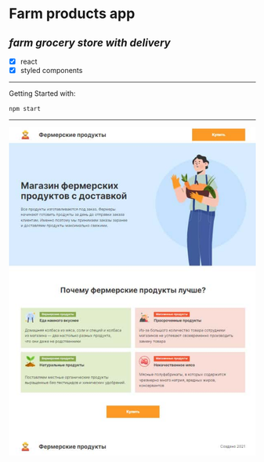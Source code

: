 # Farm products app
## _farm grocery store with delivery_

- [x] react
- [x] styled components

---

Getting Started with:

```sh
npm start
```
---
![Иллюстрация к проекту](https://github.com/MikhailLavrov/farm_prod/raw/master/shortcut.jpg)
